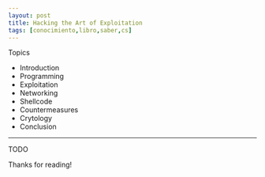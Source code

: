 ```yaml
---
layout: post
title: Hacking the Art of Exploitation
tags: [conocimiento,libro,saber,cs]
---
```


<!--Resumen-->

Topics 

- Introduction
- Programming
- Exploitation
- Networking
- Shellcode
- Countermeasures
- Crytology
- Conclusion

---

<!--more-->
TODO
  
Thanks for reading!